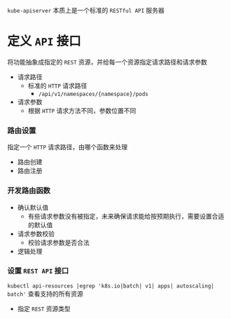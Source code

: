 `kube-apiserver` 本质上是一个标准的 `RESTful API` 服务器

# 定义 `API` 接口

将功能抽象成指定的 `REST` 资源，并给每一个资源指定请求路径和请求参数

- 请求路径
    - 标准的 `HTTP` 请求路径
        - `/api/v1/namespaces/{namespace}/pods`
- 请求参数
    - 根据 `HTTP` 请求方法不同，参数位置不同

### 路由设置

指定一个 `HTTP` 请求路径，由哪个函数来处理

- 路由创建
- 路由注册

### 开发路由函数

- 确认默认值
    - 有些请求参数没有被指定，未来确保请求能给按预期执行，需要设置合适的默认值
- 请求参数校验
    - 校验请求参数是否合法
- 逻辑处理

### 设置 `REST API` 接口

`kubectl api-resources |egrep 'k8s.io|batch| v1| apps| autoscaling| batch'` 查看支持的所有资源

- 指定 `REST` 资源类型
